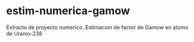 # estim-numerica-gamow
Extracto de proyecto numerico. Estimacion de factor de Gamow en atomo de Uranio-238
